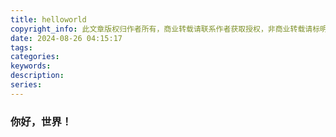 ```yaml
---
title: helloworld
copyright_info: 此文章版权归作者所有，商业转载请联系作者获取授权，非商业转载请标明出处，感谢！
date: 2024-08-26 04:15:17
tags:
categories:
keywords:
description:
series:
---
```



### 你好，世界！
